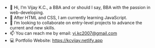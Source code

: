 - 👋 Hi, I’m Vijay K.C., a BBA and or should I say, BBA with the passion in web-developing.
- 📝 After HTML and CSS, I am currently learning JavaScript.
- 🤝 I’m looking to collaborate on entry-level projects to advance the current and new skills.
- 📫 You can reach me by email: vj.kc2007@gmail.com
- 💻 Portfolio Website: https://kcvijay.netlify.app

<!---
kcvijay/kcvijay is a ✨ special ✨ repository because its `README.md` (this file) appears on your GitHub profile.
You can click the Preview link to take a look at your changes.
--->
